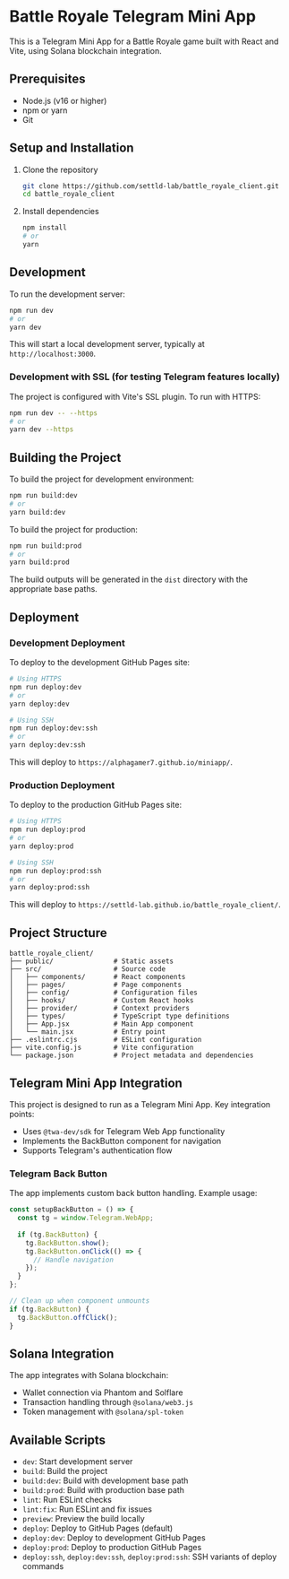 # Battle Royale Telegram Mini App

This is a Telegram Mini App for a Battle Royale game built with React and Vite, using Solana blockchain integration.

## Prerequisites

- Node.js (v16 or higher)
- npm or yarn
- Git

## Setup and Installation

1. Clone the repository
   ```bash
   git clone https://github.com/settld-lab/battle_royale_client.git
   cd battle_royale_client
   ```

2. Install dependencies
   ```bash
   npm install
   # or
   yarn
   ```

## Development

To run the development server:

```bash
npm run dev
# or
yarn dev
```

This will start a local development server, typically at `http://localhost:3000`.

### Development with SSL (for testing Telegram features locally)

The project is configured with Vite's SSL plugin. To run with HTTPS:

```bash
npm run dev -- --https
# or
yarn dev --https
```

## Building the Project

To build the project for development environment:

```bash
npm run build:dev
# or
yarn build:dev
```

To build the project for production:

```bash
npm run build:prod
# or
yarn build:prod
```

The build outputs will be generated in the `dist` directory with the appropriate base paths.

## Deployment

### Development Deployment

To deploy to the development GitHub Pages site:

```bash
# Using HTTPS
npm run deploy:dev
# or
yarn deploy:dev

# Using SSH
npm run deploy:dev:ssh
# or
yarn deploy:dev:ssh
```

This will deploy to `https://alphagamer7.github.io/miniapp/`.

### Production Deployment

To deploy to the production GitHub Pages site:

```bash
# Using HTTPS
npm run deploy:prod
# or
yarn deploy:prod

# Using SSH
npm run deploy:prod:ssh
# or
yarn deploy:prod:ssh
```

This will deploy to `https://settld-lab.github.io/battle_royale_client/`.

## Project Structure

```
battle_royale_client/
├── public/               # Static assets
├── src/                  # Source code
│   ├── components/       # React components
│   ├── pages/            # Page components
│   ├── config/           # Configuration files
│   ├── hooks/            # Custom React hooks
│   ├── provider/         # Context providers
│   ├── types/            # TypeScript type definitions
│   ├── App.jsx           # Main App component
│   └── main.jsx          # Entry point
├── .eslintrc.cjs         # ESLint configuration
├── vite.config.js        # Vite configuration
└── package.json          # Project metadata and dependencies
```

## Telegram Mini App Integration

This project is designed to run as a Telegram Mini App. Key integration points:

- Uses `@twa-dev/sdk` for Telegram Web App functionality
- Implements the BackButton component for navigation
- Supports Telegram's authentication flow

### Telegram Back Button

The app implements custom back button handling. Example usage:

```javascript
const setupBackButton = () => {
  const tg = window.Telegram.WebApp;
  
  if (tg.BackButton) {
    tg.BackButton.show();
    tg.BackButton.onClick(() => {
      // Handle navigation
    });
  }
};

// Clean up when component unmounts
if (tg.BackButton) {
  tg.BackButton.offClick();
}
```

## Solana Integration

The app integrates with Solana blockchain:

- Wallet connection via Phantom and Solflare
- Transaction handling through `@solana/web3.js`
- Token management with `@solana/spl-token`

## Available Scripts

- `dev`: Start development server
- `build`: Build the project
- `build:dev`: Build with development base path
- `build:prod`: Build with production base path
- `lint`: Run ESLint checks
- `lint:fix`: Run ESLint and fix issues
- `preview`: Preview the build locally
- `deploy`: Deploy to GitHub Pages (default)
- `deploy:dev`: Deploy to development GitHub Pages
- `deploy:prod`: Deploy to production GitHub Pages
- `deploy:ssh`, `deploy:dev:ssh`, `deploy:prod:ssh`: SSH variants of deploy commands

